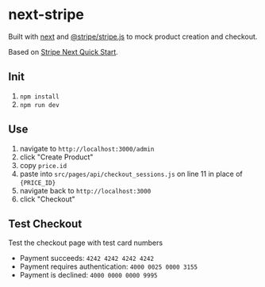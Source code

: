 # next-stripe
Built with [next](https://nextjs.org/) and [@stripe/stripe.js](https://stripe.com/docs/js) to mock product creation and checkout.

Based on [Stripe Next Quick Start](https://stripe.com/docs/checkout/quickstart).

## Init

1. `npm install`
2. `npm run dev`

## Use

1. navigate to `http://localhost:3000/admin`
2. click "Create Product"
3. copy `price.id`
4. paste into `src/pages/api/checkout_sessions.js` on line 11 in place of `{PRICE_ID}`
5. navigate back to `http://localhost:3000`
6. click "Checkout"

## Test Checkout

Test the checkout page with test card numbers
- Payment succeeds: `4242 4242 4242 4242`
- Payment requires authentication: `4000 0025 0000 3155`
- Payment is declined: `4000 0000 0000 9995`
